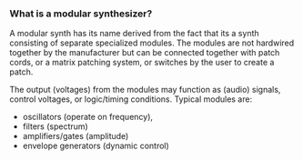 ### What is a modular synthesizer?

A modular synth has its name derived from the fact that its a synth consisting of separate specialized modules. 
The modules are not hardwired together by the manufacturer but can be connected together with patch cords, 
or a matrix patching system, or switches by the user to create a patch. 

The output (voltages) from the modules may function as (audio) signals, control voltages, or logic/timing conditions. 
Typical modules are:
- oscillators (operate on frequency), 
- filters (spectrum)
- amplifiers/gates (amplitude) 
- envelope generators (dynamic control)
